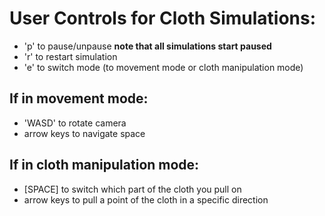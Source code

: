 # User Controls for Cloth Simulations:
- 'p' to pause/unpause **note that all simulations start paused**
- 'r' to restart simulation
- 'e' to switch mode (to movement mode or cloth manipulation mode)

## If in movement mode:
- 'WASD' to rotate camera
- arrow keys to navigate space

## If in cloth manipulation mode:
- [SPACE] to switch which part of the cloth you pull on
- arrow keys to pull a point of the cloth in a specific direction

